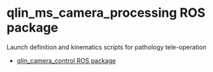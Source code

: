 # qlin_ms_camera_processing ROS package

Launch definition and kinematics scripts for pathology tele-operation

<!--- COMMENT TOC generator marker start -->
- [qlin_camera_control ROS package](#qlin_control-ros-package)
<!--- COMMENT TOC generator marker end -->
